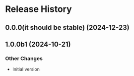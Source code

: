 # Release History

## 0.0.0(it should be stable) (2024-12-23)



## 1.0.0b1 (2024-10-21)

### Other Changes

  - Initial version
